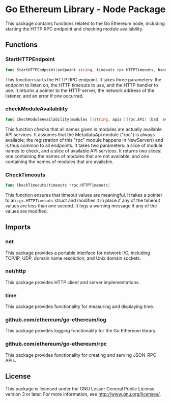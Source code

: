 # Go Ethereum Library - Node Package

This package contains functions related to the Go Ethereum node, including starting the HTTP RPC endpoint and checking module availability.

## Functions

### StartHTTPEndpoint

```go
func StartHTTPEndpoint(endpoint string, timeouts rpc.HTTPTimeouts, handler http.Handler) (*http.Server, net.Addr, error)
```

This function starts the HTTP RPC endpoint. It takes three parameters: the endpoint to listen on, the HTTP timeouts to use, and the HTTP handler to use. It returns a pointer to the HTTP server, the network address of the listener, and an error if one occurred.

### checkModuleAvailability

```go
func checkModuleAvailability(modules []string, apis []rpc.API) (bad, available []string)
```

This function checks that all names given in modules are actually available API services. It assumes that the MetadataApi module ("rpc") is always available; the registration of this "rpc" module happens in NewServer() and is thus common to all endpoints. It takes two parameters: a slice of module names to check, and a slice of available API services. It returns two slices: one containing the names of modules that are not available, and one containing the names of modules that are available.

### CheckTimeouts

```go
func CheckTimeouts(timeouts *rpc.HTTPTimeouts)
```

This function ensures that timeout values are meaningful. It takes a pointer to an `rpc.HTTPTimeouts` struct and modifies it in place if any of the timeout values are less than one second. It logs a warning message if any of the values are modified.

## Imports

### net

This package provides a portable interface for network I/O, including TCP/IP, UDP, domain name resolution, and Unix domain sockets.

### net/http

This package provides HTTP client and server implementations.

### time

This package provides functionality for measuring and displaying time.

### github.com/ethereum/go-ethereum/log

This package provides logging functionality for the Go Ethereum library.

### github.com/ethereum/go-ethereum/rpc

This package provides functionality for creating and serving JSON-RPC APIs.

## License

This package is licensed under the GNU Lesser General Public License version 3 or later. For more information, see <http://www.gnu.org/licenses/>.